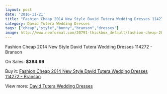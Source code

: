```yaml
---
layout: post
date: '2016-11-21'
title: "Fashion Cheap 2014 New Style David Tutera Wedding Dresses 114272 - Branson"
category: David Tutera Wedding Dresses
tags: ["cheap","style","bonny","branson","dresses"]
image: http://www.neoformal.com/20791-thickbox_default/fashion-cheap-2014-new-style-david-tutera-wedding-dresses-114272-branson.jpg
---
```

Fashion Cheap 2014 New Style David Tutera Wedding Dresses 114272 - Branson

On Sales: **$384.99**
<a href="https://www.neoformal.com/en/david-tutera-wedding-dresses-2014/6673-fashion-cheap-2014-new-style-david-tutera-wedding-dresses-114272-branson.html"><amp-img layout="responsive" width="600" height="600" src="//www.neoformal.com/20791-thickbox_default/fashion-cheap-2014-new-style-david-tutera-wedding-dresses-114272-branson.jpg" alt="Fashion Cheap 2014 New Style David Tutera Wedding Dresses 114272 - Branson 0" /></a>
<a href="https://www.neoformal.com/en/david-tutera-wedding-dresses-2014/6673-fashion-cheap-2014-new-style-david-tutera-wedding-dresses-114272-branson.html"><amp-img layout="responsive" width="600" height="600" src="//www.neoformal.com/20792-thickbox_default/fashion-cheap-2014-new-style-david-tutera-wedding-dresses-114272-branson.jpg" alt="Fashion Cheap 2014 New Style David Tutera Wedding Dresses 114272 - Branson 1" /></a>

Buy it: [Fashion Cheap 2014 New Style David Tutera Wedding Dresses 114272 - Branson](https://www.neoformal.com/en/david-tutera-wedding-dresses-2014/6673-fashion-cheap-2014-new-style-david-tutera-wedding-dresses-114272-branson.html "Fashion Cheap 2014 New Style David Tutera Wedding Dresses 114272 - Branson")

View more: [David Tutera Wedding Dresses](https://www.neoformal.com/en/97-david-tutera-wedding-dresses-2014 "David Tutera Wedding Dresses")